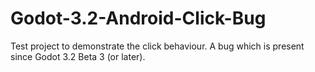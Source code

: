 # Godot-3.2-Android-Click-Bug

Test project to demonstrate the click behaviour. A bug which is present since Godot 3.2 Beta 3 (or later).

